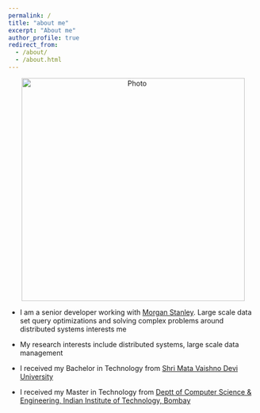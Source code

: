 ```yaml
---
permalink: /
title: "about me"
excerpt: "About me"
author_profile: true
redirect_from:
  - /about/
  - /about.html
---
```


<p align="center">
  <img src="https://gargprat.github.io/files/gargprat.jpeg?raw=true" alt="Photo" style="width: 450px;"/>
</p>


* I am a senior developer working with [Morgan Stanley](https://www.morganstanley.com). Large scale data set query optimizations and solving complex problems around distributed systems interests me

* My research interests include distributed systems, large scale data management

* I received my Bachelor in Technology from [Shri Mata Vaishno Devi University](https://www.smvdu.ac.in)

* I received my Master in Technology from [Deptt of Computer Science  & Engineering, Indian Institute of Technology, Bombay](https://www.cse.iitb.ac.in)
